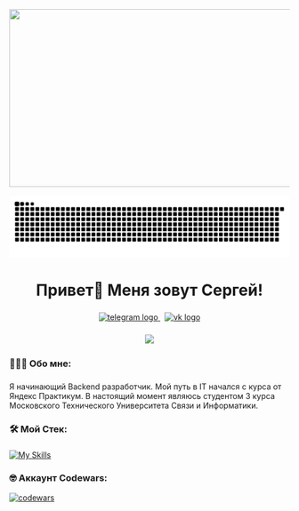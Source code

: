 <div align="center">
  <img height="320" width="600" src="https://i.pinimg.com/originals/50/27/2a/50272a0d34a8666dbe24b03c0544d7ec.gif"  />
</div>

<p align="center">
 <img width="620" src="includes/github-snake.svg" alt="snake"/>
</p>

###

<h1 align="center">Привет👋 Меня зовут Сергей!</h1>

###

<div align="center">
  <a href="https://t.me/SerdgioTheCreator" target="_blank">
    <img src="https://img.shields.io/badge/Telegram-2CA5E0?style=for-the-badge&logo=telegram&logoColor=white" height="25" alt="telegram logo"  />
  </a>
  &nbsp;
  <a href="https://vk.com/SerdgioTheCreator" target="_blank">
    <img src="https://img.shields.io/badge/Vkontakte-2CA5E0?style=for-the-badge&logo=vk&logoColor=white" height="25" alt="vk logo"  />
  </a>
</div>

###

<div align="center">
  <img src="https://visitor-badge.laobi.icu/badge?page_id=KonovalovSergey.SerdgioTheCreator"  />
</div>

###

<h3 align="left">👨🏻‍💻  Обо мне:</h3>

###

<p align="left">Я начинающий Backend разработчик. Мой путь в IT начался с курса от Яндекс Практикум. В настоящий момент являюсь студентом 3 курса Московского Технического Университета Связи и Информатики.</p>

###

<h3 align="left">🛠 Мой Стек:</h3>

###

[![My Skills](https://skillicons.dev/icons?i=python,django,flask,postgres,docker,nginx,postman,html,githubactions&perline=9)](https://skillicons.dev)

###

<h3 align="left">🤓 Аккаунт Codewars:</h3>

[![codewars](https://www.codewars.com/users/SerdgioTheCreator/badges/large)](https://www.codewars.com/users/SerdgioTheCreator)